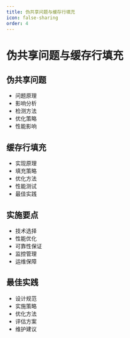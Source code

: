```yaml
---
title: 伪共享问题与缓存行填充
icon: false-sharing
order: 4
---
```


# 伪共享问题与缓存行填充

## 伪共享问题
- 问题原理
- 影响分析
- 检测方法
- 优化策略
- 性能影响

## 缓存行填充
- 实现原理
- 填充策略
- 优化方法
- 性能测试
- 最佳实践

## 实施要点
- 技术选择
- 性能优化
- 可靠性保证
- 监控管理
- 运维保障

## 最佳实践
- 设计规范
- 实施策略
- 优化方法
- 评估方案
- 维护建议
